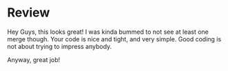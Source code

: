 # Review

Hey Guys, this looks great!  I was kinda bummed to not see at least one merge though.  Your code is nice and tight, and very simple.  Good coding is not about trying to impress anybody.  

Anyway, great job!
